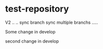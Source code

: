 # test-repository

V2
..
..
sync branch
sync multiple branchs
.....

Some change in develop

second change in develop
